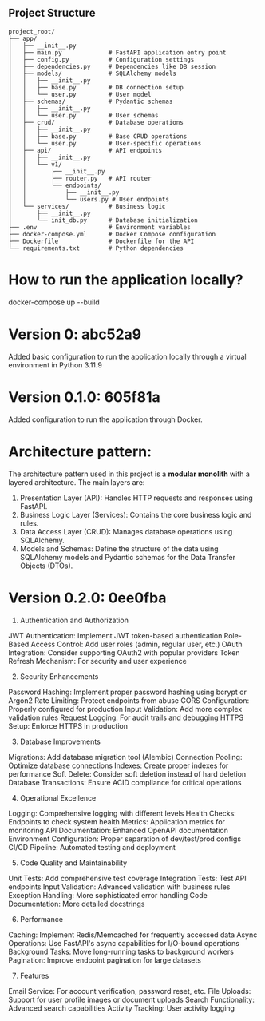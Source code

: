 ## Project Structure

```
project_root/
├── app/
│   ├── __init__.py
│   ├── main.py             # FastAPI application entry point
│   ├── config.py           # Configuration settings
│   ├── dependencies.py     # Dependencies like DB session
│   ├── models/             # SQLAlchemy models
│   │   ├── __init__.py
│   │   ├── base.py         # DB connection setup
│   │   └── user.py         # User model
│   ├── schemas/            # Pydantic schemas
│   │   ├── __init__.py
│   │   └── user.py         # User schemas
│   ├── crud/               # Database operations
│   │   ├── __init__.py
│   │   ├── base.py         # Base CRUD operations
│   │   └── user.py         # User-specific operations
│   ├── api/                # API endpoints
│   │   ├── __init__.py
│   │   └── v1/
│   │       ├── __init__.py
│   │       ├── router.py   # API router
│   │       └── endpoints/
│   │           ├── __init__.py
│   │           └── users.py # User endpoints
│   └── services/           # Business logic
│       ├── __init__.py
│       └── init_db.py      # Database initialization
├── .env                    # Environment variables
├── docker-compose.yml      # Docker Compose configuration
├── Dockerfile              # Dockerfile for the API
└── requirements.txt        # Python dependencies
```

# How to run the application locally?

docker-compose up --build

# Version 0: abc52a9

Added basic configuration to run the application locally through a virtual environment in Python 3.11.9

# Version 0.1.0: 605f81a

Added configuration to run the application through Docker. 

# Architecture pattern:
The architecture pattern used in this project is a **modular monolith** with a layered architecture. The main layers are:

1. Presentation Layer (API): Handles HTTP requests and responses using FastAPI.
2. Business Logic Layer (Services): Contains the core business logic and rules.
3. Data Access Layer (CRUD): Manages database operations using SQLAlchemy.
4. Models and Schemas: Define the structure of the data using SQLAlchemy models and Pydantic schemas for the Data Transfer Objects (DTOs).


# Version 0.2.0: 0ee0fba

1. Authentication and Authorization

JWT Authentication: Implement JWT token-based authentication
Role-Based Access Control: Add user roles (admin, regular user, etc.)
OAuth Integration: Consider supporting OAuth2 with popular providers
Token Refresh Mechanism: For security and user experience

2. Security Enhancements

Password Hashing: Implement proper password hashing using bcrypt or Argon2
Rate Limiting: Protect endpoints from abuse
CORS Configuration: Properly configured for production
Input Validation: Add more complex validation rules
Request Logging: For audit trails and debugging
HTTPS Setup: Enforce HTTPS in production

3. Database Improvements

Migrations: Add database migration tool (Alembic)
Connection Pooling: Optimize database connections
Indexes: Create proper indexes for performance
Soft Delete: Consider soft deletion instead of hard deletion
Database Transactions: Ensure ACID compliance for critical operations

4. Operational Excellence

Logging: Comprehensive logging with different levels
Health Checks: Endpoints to check system health
Metrics: Application metrics for monitoring
API Documentation: Enhanced OpenAPI documentation
Environment Configuration: Proper separation of dev/test/prod configs
CI/CD Pipeline: Automated testing and deployment

5. Code Quality and Maintainability

Unit Tests: Add comprehensive test coverage
Integration Tests: Test API endpoints
Input Validation: Advanced validation with business rules
Exception Handling: More sophisticated error handling
Code Documentation: More detailed docstrings

6. Performance

Caching: Implement Redis/Memcached for frequently accessed data
Async Operations: Use FastAPI's async capabilities for I/O-bound operations
Background Tasks: Move long-running tasks to background workers
Pagination: Improve endpoint pagination for large datasets

7. Features

Email Service: For account verification, password reset, etc.
File Uploads: Support for user profile images or document uploads
Search Functionality: Advanced search capabilities
Activity Tracking: User activity logging